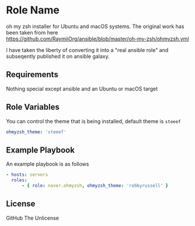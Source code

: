 Role Name
=========

oh my zsh installer for Ubuntu and macOS systems. The original work has been taken from here https://github.com/RaymiiOrg/ansible/blob/master/oh-my-zsh/ohmyzsh.yml

I have taken the liberty of converting it into a "real ansible role" and subseqently published it on ansible galaxy.

Requirements
------------

Nothing special except ansible and an Ubuntu or macOS target

Role Variables
--------------

You can control the theme that is being installed, default theme is `steeef`
```yaml
ohmyzsh_theme: 'steeef'
```

Example Playbook
----------------

An example playbook is as follows
```yaml
- hosts: servers
  roles:
      - { role: nover.ohmyzsh, ohmyzsh_theme: 'robbyrussell' }
```

License
-------

GitHub The Unlicense
